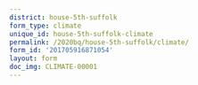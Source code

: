 ```yaml
---
district: house-5th-suffolk
form_type: climate
unique_id: house-5th-suffolk-climate
permalink: /2020bq/house-5th-suffolk/climate/
form_id: '201705916871054'
layout: form
doc_img: CLIMATE-00001
---
```

